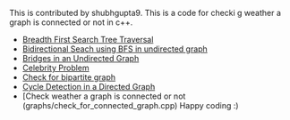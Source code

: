 This is contributed by shubhgupta9.
This is a code for checki g weather a graph is connected or not in c++.
- [Breadth First Search Tree Traversal](graphs/bfs.cpp)
- [Bidirectional Seach using BFS in undirected graph](graphs/Bidirectional_search_using_BFS_in_undirected_graph.cpp)
- [Bridges in an Undirected Graph](graphs/Bridges.cpp)
- [Celebrity Problem](graphs/celebrity_problem.cpp)
- [Check for bipartite graph](graphs/Check_for_bipartite_graph.cpp)
- [Cycle Detection in a Directed Graph](graphs/DirectedCycleDetection.cpp)
- [Check weather a graph is connected or not (graphs/check_for_connected_graph.cpp)
Happy coding :)
